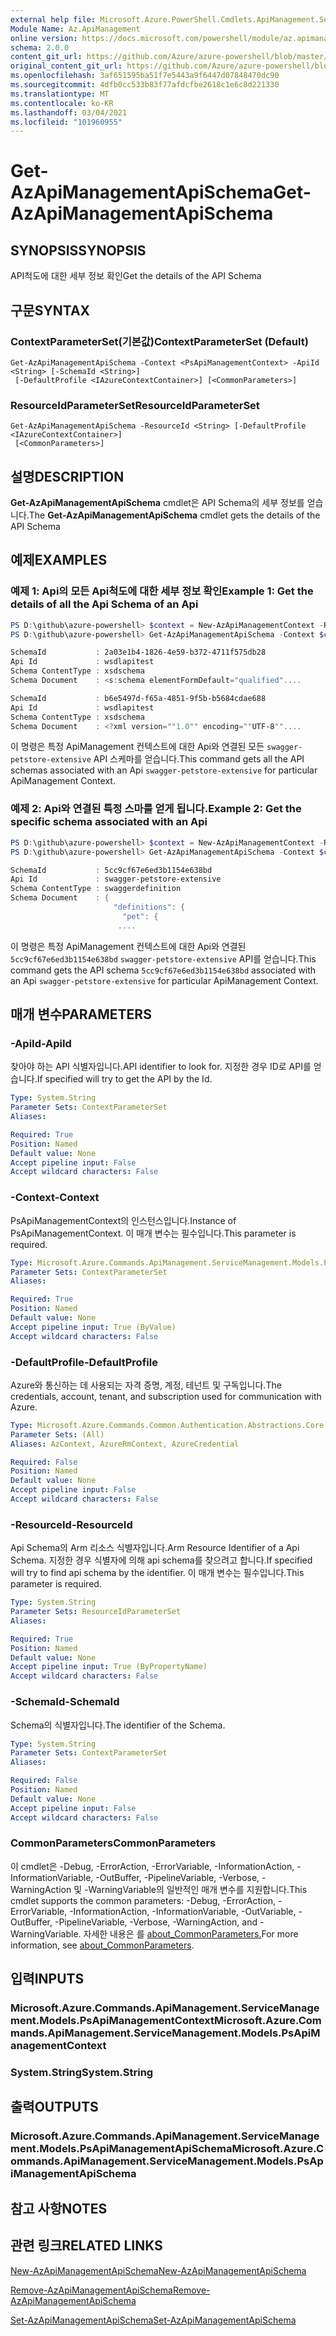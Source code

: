 ```yaml
---
external help file: Microsoft.Azure.PowerShell.Cmdlets.ApiManagement.ServiceManagement.dll-Help.xml
Module Name: Az.ApiManagement
online version: https://docs.microsoft.com/powershell/module/az.apimanagement/get-azapimanagementapischema
schema: 2.0.0
content_git_url: https://github.com/Azure/azure-powershell/blob/master/src/ApiManagement/ApiManagement/help/Get-AzApiManagementApiSchema.md
original_content_git_url: https://github.com/Azure/azure-powershell/blob/master/src/ApiManagement/ApiManagement/help/Get-AzApiManagementApiSchema.md
ms.openlocfilehash: 3af651595ba51f7e5443a9f6447d07848470dc90
ms.sourcegitcommit: 4dfb0cc533b83f77afdcfbe2618c1e6c8d221330
ms.translationtype: MT
ms.contentlocale: ko-KR
ms.lasthandoff: 03/04/2021
ms.locfileid: "101960955"
---
```

# <span data-ttu-id="c9f26-101">Get-AzApiManagementApiSchema</span><span class="sxs-lookup"><span data-stu-id="c9f26-101">Get-AzApiManagementApiSchema</span></span>

## <span data-ttu-id="c9f26-102">SYNOPSIS</span><span class="sxs-lookup"><span data-stu-id="c9f26-102">SYNOPSIS</span></span>
<span data-ttu-id="c9f26-103">API척도에 대한 세부 정보 확인</span><span class="sxs-lookup"><span data-stu-id="c9f26-103">Get the details of the API Schema</span></span>

## <span data-ttu-id="c9f26-104">구문</span><span class="sxs-lookup"><span data-stu-id="c9f26-104">SYNTAX</span></span>

### <span data-ttu-id="c9f26-105">ContextParameterSet(기본값)</span><span class="sxs-lookup"><span data-stu-id="c9f26-105">ContextParameterSet (Default)</span></span>
```
Get-AzApiManagementApiSchema -Context <PsApiManagementContext> -ApiId <String> [-SchemaId <String>]
 [-DefaultProfile <IAzureContextContainer>] [<CommonParameters>]
```

### <span data-ttu-id="c9f26-106">ResourceIdParameterSet</span><span class="sxs-lookup"><span data-stu-id="c9f26-106">ResourceIdParameterSet</span></span>
```
Get-AzApiManagementApiSchema -ResourceId <String> [-DefaultProfile <IAzureContextContainer>]
 [<CommonParameters>]
```

## <span data-ttu-id="c9f26-107">설명</span><span class="sxs-lookup"><span data-stu-id="c9f26-107">DESCRIPTION</span></span>
<span data-ttu-id="c9f26-108">**Get-AzApiManagementApiSchema** cmdlet은 API Schema의 세부 정보를 얻습니다.</span><span class="sxs-lookup"><span data-stu-id="c9f26-108">The **Get-AzApiManagementApiSchema** cmdlet gets the details of the API Schema</span></span>

## <span data-ttu-id="c9f26-109">예제</span><span class="sxs-lookup"><span data-stu-id="c9f26-109">EXAMPLES</span></span>

### <span data-ttu-id="c9f26-110">예제 1: Api의 모든 Api척도에 대한 세부 정보 확인</span><span class="sxs-lookup"><span data-stu-id="c9f26-110">Example 1: Get the details of all the Api Schema of an Api</span></span>
```powershell
PS D:\github\azure-powershell> $context = New-AzApiManagementContext -ResourceId /subscriptions/subid/resourceGroups/resourceGroupName/providers/Microsoft.ApiManagement/service/sdktestapim4163
PS D:\github\azure-powershell> Get-AzApiManagementApiSchema -Context $context -ApiId wsdlapitest

SchemaId           : 2a03e1b4-1826-4e59-b372-4711f575db28
Api Id             : wsdlapitest
Schema ContentType : xsdschema
Schema Document    : <s:schema elementFormDefault="qualified"....

SchemaId           : b6e5497d-f65a-4851-9f5b-b5684cdae688
Api Id             : wsdlapitest
Schema ContentType : xsdschema
Schema Document    : <?xml version=""1.0"" encoding=""UTF-8""....
```

<span data-ttu-id="c9f26-111">이 명령은 특정 ApiManagement 컨텍스트에 대한 Api와 연결된 모든 `swagger-petstore-extensive` API 스케마를 얻습니다.</span><span class="sxs-lookup"><span data-stu-id="c9f26-111">This command gets all the API schemas associated with an Api `swagger-petstore-extensive` for particular ApiManagement Context.</span></span>

### <span data-ttu-id="c9f26-112">예제 2: Api와 연결된 특정 스마를 얻게 됩니다.</span><span class="sxs-lookup"><span data-stu-id="c9f26-112">Example 2: Get the specific schema associated with an Api</span></span>
```powershell
PS D:\github\azure-powershell> $context = New-AzApiManagementContext -ResourceId /subscriptions/subid/resourceGroups/resourceGroupName/providers/Microsoft.ApiManagement/service/sdktestapim4163
PS D:\github\azure-powershell> Get-AzApiManagementApiSchema -Context $context -ApiId swagger-petstore-extensive -SchemaId 5cc9cf67e6ed3b1154e638bd

SchemaId           : 5cc9cf67e6ed3b1154e638bd
Api Id             : swagger-petstore-extensive
Schema ContentType : swaggerdefinition
Schema Document    : {
                       "definitions": {
                         "pet": {
                        ....
```

<span data-ttu-id="c9f26-113">이 명령은 특정 ApiManagement 컨텍스트에 대한 Api와 연결된 `5cc9cf67e6ed3b1154e638bd` `swagger-petstore-extensive` API를 얻습니다.</span><span class="sxs-lookup"><span data-stu-id="c9f26-113">This command gets the API schema `5cc9cf67e6ed3b1154e638bd` associated with an Api `swagger-petstore-extensive` for particular ApiManagement Context.</span></span>

## <span data-ttu-id="c9f26-114">매개 변수</span><span class="sxs-lookup"><span data-stu-id="c9f26-114">PARAMETERS</span></span>

### <span data-ttu-id="c9f26-115">-ApiId</span><span class="sxs-lookup"><span data-stu-id="c9f26-115">-ApiId</span></span>
<span data-ttu-id="c9f26-116">찾아야 하는 API 식별자입니다.</span><span class="sxs-lookup"><span data-stu-id="c9f26-116">API identifier to look for.</span></span>
<span data-ttu-id="c9f26-117">지정한 경우 ID로 API를 얻습니다.</span><span class="sxs-lookup"><span data-stu-id="c9f26-117">If specified will try to get the API by the Id.</span></span>

```yaml
Type: System.String
Parameter Sets: ContextParameterSet
Aliases:

Required: True
Position: Named
Default value: None
Accept pipeline input: False
Accept wildcard characters: False
```

### <span data-ttu-id="c9f26-118">-Context</span><span class="sxs-lookup"><span data-stu-id="c9f26-118">-Context</span></span>
<span data-ttu-id="c9f26-119">PsApiManagementContext의 인스턴스입니다.</span><span class="sxs-lookup"><span data-stu-id="c9f26-119">Instance of PsApiManagementContext.</span></span>
<span data-ttu-id="c9f26-120">이 매개 변수는 필수입니다.</span><span class="sxs-lookup"><span data-stu-id="c9f26-120">This parameter is required.</span></span>

```yaml
Type: Microsoft.Azure.Commands.ApiManagement.ServiceManagement.Models.PsApiManagementContext
Parameter Sets: ContextParameterSet
Aliases:

Required: True
Position: Named
Default value: None
Accept pipeline input: True (ByValue)
Accept wildcard characters: False
```

### <span data-ttu-id="c9f26-121">-DefaultProfile</span><span class="sxs-lookup"><span data-stu-id="c9f26-121">-DefaultProfile</span></span>
<span data-ttu-id="c9f26-122">Azure와 통신하는 데 사용되는 자격 증명, 계정, 테넌트 및 구독입니다.</span><span class="sxs-lookup"><span data-stu-id="c9f26-122">The credentials, account, tenant, and subscription used for communication with Azure.</span></span>

```yaml
Type: Microsoft.Azure.Commands.Common.Authentication.Abstractions.Core.IAzureContextContainer
Parameter Sets: (All)
Aliases: AzContext, AzureRmContext, AzureCredential

Required: False
Position: Named
Default value: None
Accept pipeline input: False
Accept wildcard characters: False
```

### <span data-ttu-id="c9f26-123">-ResourceId</span><span class="sxs-lookup"><span data-stu-id="c9f26-123">-ResourceId</span></span>
<span data-ttu-id="c9f26-124">Api Schema의 Arm 리소스 식별자입니다.</span><span class="sxs-lookup"><span data-stu-id="c9f26-124">Arm Resource Identifier of a Api Schema.</span></span> <span data-ttu-id="c9f26-125">지정한 경우 식별자에 의해 api schema를 찾으려고 합니다.</span><span class="sxs-lookup"><span data-stu-id="c9f26-125">If specified will try to find api schema by the identifier.</span></span> <span data-ttu-id="c9f26-126">이 매개 변수는 필수입니다.</span><span class="sxs-lookup"><span data-stu-id="c9f26-126">This parameter is required.</span></span>

```yaml
Type: System.String
Parameter Sets: ResourceIdParameterSet
Aliases:

Required: True
Position: Named
Default value: None
Accept pipeline input: True (ByPropertyName)
Accept wildcard characters: False
```

### <span data-ttu-id="c9f26-127">-SchemaId</span><span class="sxs-lookup"><span data-stu-id="c9f26-127">-SchemaId</span></span>
<span data-ttu-id="c9f26-128">Schema의 식별자입니다.</span><span class="sxs-lookup"><span data-stu-id="c9f26-128">The identifier of the Schema.</span></span>

```yaml
Type: System.String
Parameter Sets: ContextParameterSet
Aliases:

Required: False
Position: Named
Default value: None
Accept pipeline input: False
Accept wildcard characters: False
```

### <span data-ttu-id="c9f26-129">CommonParameters</span><span class="sxs-lookup"><span data-stu-id="c9f26-129">CommonParameters</span></span>
<span data-ttu-id="c9f26-130">이 cmdlet은 -Debug, -ErrorAction, -ErrorVariable, -InformationAction, -InformationVariable, -OutBuffer, -PipelineVariable, -Verbose, -WarningAction 및 -WarningVariable의 일반적인 매개 변수를 지원합니다.</span><span class="sxs-lookup"><span data-stu-id="c9f26-130">This cmdlet supports the common parameters: -Debug, -ErrorAction, -ErrorVariable, -InformationAction, -InformationVariable, -OutVariable, -OutBuffer, -PipelineVariable, -Verbose, -WarningAction, and -WarningVariable.</span></span> <span data-ttu-id="c9f26-131">자세한 내용은 를 [about_CommonParameters.](http://go.microsoft.com/fwlink/?LinkID=113216)</span><span class="sxs-lookup"><span data-stu-id="c9f26-131">For more information, see [about_CommonParameters](http://go.microsoft.com/fwlink/?LinkID=113216).</span></span>

## <span data-ttu-id="c9f26-132">입력</span><span class="sxs-lookup"><span data-stu-id="c9f26-132">INPUTS</span></span>

### <span data-ttu-id="c9f26-133">Microsoft.Azure.Commands.ApiManagement.ServiceManagement.Models.PsApiManagementContext</span><span class="sxs-lookup"><span data-stu-id="c9f26-133">Microsoft.Azure.Commands.ApiManagement.ServiceManagement.Models.PsApiManagementContext</span></span>

### <span data-ttu-id="c9f26-134">System.String</span><span class="sxs-lookup"><span data-stu-id="c9f26-134">System.String</span></span>

## <span data-ttu-id="c9f26-135">출력</span><span class="sxs-lookup"><span data-stu-id="c9f26-135">OUTPUTS</span></span>

### <span data-ttu-id="c9f26-136">Microsoft.Azure.Commands.ApiManagement.ServiceManagement.Models.PsApiManagementApiSchema</span><span class="sxs-lookup"><span data-stu-id="c9f26-136">Microsoft.Azure.Commands.ApiManagement.ServiceManagement.Models.PsApiManagementApiSchema</span></span>

## <span data-ttu-id="c9f26-137">참고 사항</span><span class="sxs-lookup"><span data-stu-id="c9f26-137">NOTES</span></span>

## <span data-ttu-id="c9f26-138">관련 링크</span><span class="sxs-lookup"><span data-stu-id="c9f26-138">RELATED LINKS</span></span>

[<span data-ttu-id="c9f26-139">New-AzApiManagementApiSchema</span><span class="sxs-lookup"><span data-stu-id="c9f26-139">New-AzApiManagementApiSchema</span></span>](./New-AzApiManagementApiSchema.md)

[<span data-ttu-id="c9f26-140">Remove-AzApiManagementApiSchema</span><span class="sxs-lookup"><span data-stu-id="c9f26-140">Remove-AzApiManagementApiSchema</span></span>](./Remove-AzApiManagementApiSchema.md)

[<span data-ttu-id="c9f26-141">Set-AzApiManagementApiSchema</span><span class="sxs-lookup"><span data-stu-id="c9f26-141">Set-AzApiManagementApiSchema</span></span>](./Set-AzApiManagementApiSchema.md)